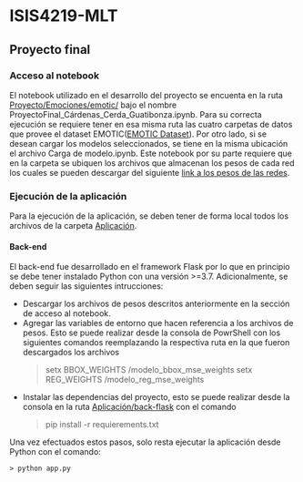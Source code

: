 # ISIS4219-MLT

## Proyecto final

### Acceso al notebook
El notebook utilizado en el desarrollo del proyecto se encuenta en la ruta [Proyecto/Emociones/emotic/](https://github.com/DanielGuatibonza/ISIS4219-MLT/tree/main/Proyecto/Emociones/emotic) bajo el nombre ProyectoFinal_Cárdenas_Cerda_Guatibonza.ipynb. Para su correcta ejecución se requiere tener en esa misma ruta las cuatro carpetas de datos que provee el dataset EMOTIC([EMOTIC Dataset](http://sunai.uoc.edu/emotic/index.html)). Por otro lado, si se desean cargar los modelos seleccionados, se tiene en la misma ubicación el archivo Carga de modelo.ipynb. Este notebook por su parte requiere que en la carpeta se ubiquen los archivos que almacenan los pesos de cada red los cuales se pueden descargar del siguiente
[link a los pesos de las redes](https://uniandes-my.sharepoint.com/:f:/g/personal/dm_guatibonza_uniandes_edu_co/EtiVRWm95bNMheYXBM2p3o4BQiu2U5yt64dyyN-RduRh9g?e=CcAd8g).


### Ejecución de la aplicación
Para la ejecución de la aplicación, se deben tener de forma local todos los archivos de la carpeta [Aplicación](https://github.com/DanielGuatibonza/ISIS4219-MLT/tree/main/Aplicación).

#### Back-end
El back-end fue desarrollado en el framework Flask por lo que en principio se debe tener instalado Python con una versión >=3.7. Adicionalmente, se deben seguir las siguientes intrucciones:
- Descargar los archivos de pesos descritos anteriormente en la sección de acceso al notebook.
- Agregar las variables de entorno que hacen referencia a los archivos de pesos. Esto se puede realizar desde la consola de PowrShell con los siguientes comandos reemplazando la respectiva ruta en la que fueron descargados los archivos
    > setx BBOX_WEIGHTS <ruta>/modelo_bbox_mse_weights
    > setx REG_WEIGHTS <ruta>/modelo_reg_mse_weights
- Instalar las dependencias del proyecto, esto se puede realizar desde la consola en la ruta [Aplicación/back-flask](https://github.com/DanielGuatibonza/ISIS4219-MLT/tree/main/Aplicación/back-flask) con el comando
    > pip install -r requierements.txt
  
Una vez efectuados estos pasos, solo resta ejecutar la aplicación desde Python con el comando:
    
    > python app.py
  
